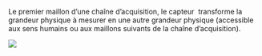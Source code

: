 Le premier maillon d’une chaîne d’acquisition, le capteur  transforme la grandeur physique à mesurer en une autre grandeur physique (accessible aux sens humains ou aux maillons suivants de la chaîne d’acquisition). 

![](https://lh4.googleusercontent.com/pYNLzHKiaq0PlrVZv0tp0X3Ao3B63Cnx-Ex2Ecifo3z-q4fO80CJURPUp8_V90t9GqUGOOJXM5ElXm7vrF5gx5Lm69qYpdKhtecI-JG8i2sjZIfkvEtJRT7fIg11Jg9gTutqzN5xTnZNzT8TnkrDIFgTpipWEsenCFiuOjHwdx8fGnjhjOC3uD22WnIn6A)
